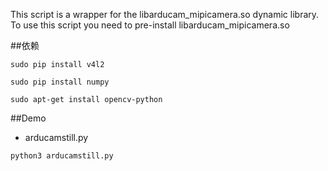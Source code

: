 This script is a wrapper for the libarducam_mipicamera.so dynamic library. 
To use this script you need to pre-install libarducam_mipicamera.so

##依赖

`sudo pip install v4l2`

`sudo pip install numpy`

`sudo apt-get install opencv-python`

##Demo
- arducamstill.py
```bash
python3 arducamstill.py
```